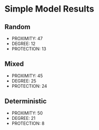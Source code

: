 # Simple Model Results

## Random

* PROXIMITY: 47
* DEGREE: 12
* PROTECTION: 13

## Mixed

* PROXIMITY: 45
* DEGREE: 25
* PROTECTION: 24

## Deterministic

* PROXIMITY: 50
* DEGREE: 21
* PROTECTION: 8


